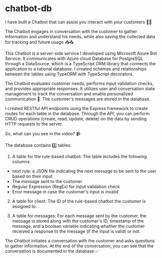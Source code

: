 # chatbot-db
I have built a Chatbot that can assist you interact with your customers 🤖🚀

The Chatbot engages in conversation with the customer to gather information and understand his needs, while also saving the collected data for tracking and future usage 📥📤

This Chatbot is a server-side service I developed using Microsoft Azure Bot Service. It communicates with Azure cloud Database for PostgreSQL through a DataSource, which is a TypeScript ORM library that connects the application to a rational database. I created schemas and relationships between the tables using TypeORM with TypeScript decorators.

The Chatbot evaluates customer needs, performs input validation checks, and provides appropriate responses. It utilizes user and conversation state management to track the conversation and enable personalized communication 🤝. The customer's messages are stored in the database.

I created RESTful API endpoints using the Express framework to create routes for each table in the database. Through the API, you can perform CRUD operations (create, read, update, delete) on the data by sending HTTP requests to the server.

So, what can you see in the video? 📹

The database contains 3️⃣ tables: 
1. A table for the rule-based chatbot: 
The table includes the following columns: 
* next rule: a JSON file indicating the next message to be sent to the user based on their input
* The message sent to the customer
* Regular Expression (RegEx) for input validation check
* Error message in case the customer's input is invalid

2. A table for client: 
The ID of the rule-based chatbot the customer is assigned to.

3. A table for messages: 
For each message sent by the customer, the message is stored along with the customer's ID, timestamp of the message, and a boolean variable indicating whether the customer received a response to the message (if the input is valid) or not.

The Chatbot initiates a conversation with the customer and asks questions to gather information. At the end of the conversation, you can see that the conversation is documented in the database ✅
